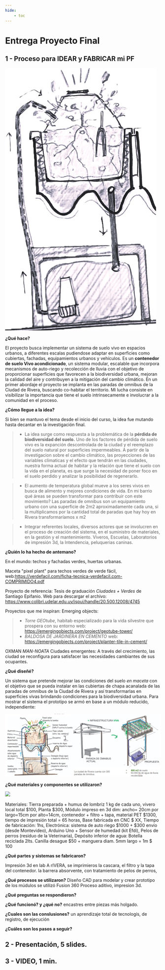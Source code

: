 ```yaml
---
hide:
    - toc
---
```


# **Entrega Proyecto Final**

## 1 - Proceso para IDEAR y FABRICAR mi PF

![](../images/ProyectoIntegrador/concepto2.png)

**¿Qué hace?**

El proyecto busca implementar un sistema de suelo vivo en espacios urbanos, a diferentes escalas pudiendose adaptar en superficies  como cubiertas, fachadas, equipamientos urbanos y vehículos. 
Es un **contenedor de suelo Vivo acondicionado**, un sistema modular, escalable que incorpora mecanismos de auto-riego y recolección de lluvia con el objetivo de proporcionar superficies que favorecen a la biodiversidad urbana, mejoran la calidad del aire y contribuyen a la mitigación del cambio climático. En un primer abordaje el proyecto se implanta en las paradas de omnibus de la Ciudad de Rivera, buscando co-habitar el territorio. 
Mi lucha consiste en visibilizar la importancia que tiene el suelo intrinsecamente e involucrar a la comunidad en el proceso.

**¿Cómo llegue a la idea?**

Si bien se mantuvo el tema desde el inicio del curso, la idea fue mutando hasta decantar en la investigación final. 

> - La idea surge como respuesta a la problemática de la **pérdida de biodiversidad del suelo.** Uno de los factores de pérdida de suelo vivo es la expanción descontrolada de la ciudad y el reemplazo del suelo natural por superficies impermeables. A partir de la investigacion sobre el cambio climático, las proyecciones de las variables climaticas y el efecto que tendrán en las ciudades, nuestra forma actual de habitar y  la relación  que tiene el suelo con la vida en el planeta, es que  surge la necesidad de poner foco en el suelo perdido y analizar la posibilidad de regenerarlo.

> - El aumento de temperatura global mueve a los seres vivos en busca de alimento y mejores condiciones de vida. En mi barrio qué áreas se pueden transformar para contribuir con este movimiento? Las paradas de omnibus son un equipamiento urbano  con una superficie de 2m2 aproximadamente cada una, si la multiplicamos por la cantidad total de paradas que hay hoy en Rivera transformaríamos x m2 

> - Integrar referentes locales, diversos actores que se involucren en el proceso de creación del sistema, en el suministro de materiales, en la gestión y el mantenimiento.
Viveros, Escuelas, Laboratorios de impresión 3d, la Intendencia, peluquerias caninas.  

**¿Quién lo ha hecho de antemano?**

En el mundo: techos y fachadas verdes, huertas urbanas. 

Maceta "pixel plant" para techos verdes de verde fácil, web:https://verdefacil.com/ficha-tecnica-verdefacil.com-COMPRIMIDO4.pdf

Proyecto de referencia: Tesis de graduación *Ciudades + Verdes* de Santiago Epifanio. Web para descargar el archivo: https://www.colibri.udelar.edu.uy/jspui/handle/20.500.12008/4745

Proyectos que me inspiran:
Emerging objects: 
> - *Torre GEOtube*, habitab especializado para la vida silvestre que prospera con su entorno web: https://emergingobjects.com/project/geotube-tower/
> - *BALDOSA DE JARDINERA EN CEMENTO* web: https://emergingobjects.com/project/planter-tile-in-cement/

OXMAN *MAN-NOATA* Ciudades emergentes: A través del crecimiento, las ciudad se reconfigura para satisfacer las necesidades cambiantes de sus ocupantes.


**¿Qué diseñé?**

Un sistema que pretende mejorar las condiciones del suelo *en maceta* con el objetivo que se pueda instalar en las cubiertas de chapa acanalada de las paradas de omnibus de la Ciudad de Rivera y así transformarlas en superficies vivas  brindando condiciones para la biodiversidad urbana. Para mostrar el sistema el prototipo se armó en base a un módulo reducido, independiente:

![](../images/ProyectoIntegrador/concepto3.png)

**¿Qué materiales y componentes se utilizaron?**

![](../images/ProyectoIntegrador/esquema%20funcional.jpg) 

Materiales: 
Tierra preparada + humus de lombriz  1 kg de cada uno, vivero local total $100,
Planta $300,
Módulo impreso en 3d dim: ancho= 20cm por largo=15cm por alto=14cm, contenedor + filtro + tapa, material PET $1300, tiempo de impresión total = 65 horas,
Base fabricada en CNC $ XX, Tiempo de fabricación: 1hs,
Electrónica: sistema de auto riego  $1000 + $300 envío (desde Montevideo),
Arduino Uno + Sensor de humedad (kit Efdi),
Pelos de perros (residuo de la Veterinaria),
Depósito inferior de agua: Botella reciclada 2lts.
Canilla desague $50 + manguera diam. 5mm largo = 1m $ 100


**¿Qué partes y sistemas se fabricaron?**

Impresión 3d en lab A rIVERA, se imprimieros la cascara, el filtro y la tapa del contenedor. 
la barrera absorvente, con tratamiento de pelos de perros,


**¿Qué procesos se utilizaron?**
Diseño CAD para modelar y crear prototipo de los múdulos se utilizó Fusion 360
Proceso aditivo, impresion 3d. 

**¿Qué preguntas se respondieron?**


**¿Qué funcionó? y ¿qué no?**
encastres entre piezas más holgado.

**¿Cuales son las conslusiones?**
un aprendizaje total de tecnologís, de registro, de ejecución

**¿Cuáles son los pasos a seguir?**



## 2 - Presentación, 5 slides.

## 3 - VIDEO, 1 min.






